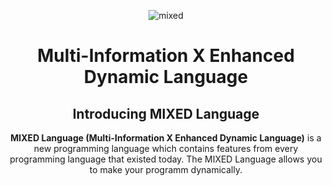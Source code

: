 <div align="center">

![mixed](https://github.com/cdcftr-std/mixed/assets/67090055/ed6d86ec-8ec5-46df-b3f7-88aa42e20354)

# Multi-Information X Enhanced Dynamic Language

## Introducing MIXED Language

**MIXED Language (Multi-Information X Enhanced Dynamic Language)** is a new programming language which contains features from every programming language that existed today. The MIXED Language allows you to make your programm dynamically. 

</div>
